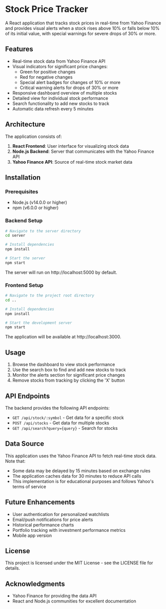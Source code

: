 # Stock Price Tracker

A React application that tracks stock prices in real-time from Yahoo Finance and provides visual alerts when a stock rises above 10% or falls below 10% of its initial value, with special warnings for severe drops of 30% or more.

## Features

- Real-time stock data from Yahoo Finance API
- Visual indicators for significant price changes:
  - Green for positive changes
  - Red for negative changes
  - Special alert badges for changes of 10% or more
  - Critical warning alerts for drops of 30% or more
- Responsive dashboard overview of multiple stocks
- Detailed view for individual stock performance
- Search functionality to add new stocks to track
- Automatic data refresh every 5 minutes

## Architecture

The application consists of:

1. **React Frontend**: User interface for visualizing stock data
2. **Node.js Backend**: Server that communicates with the Yahoo Finance API
3. **Yahoo Finance API**: Source of real-time stock market data

## Installation

### Prerequisites

- Node.js (v14.0.0 or higher)
- npm (v6.0.0 or higher)

### Backend Setup

```bash
# Navigate to the server directory
cd server

# Install dependencies
npm install

# Start the server
npm start
```

The server will run on http://localhost:5000 by default.

### Frontend Setup

```bash
# Navigate to the project root directory
cd ..

# Install dependencies
npm install

# Start the development server
npm start
```

The application will be available at http://localhost:3000.

## Usage

1. Browse the dashboard to view stock performance
2. Use the search box to find and add new stocks to track
3. Monitor the alerts section for significant price changes
4. Remove stocks from tracking by clicking the 'X' button

## API Endpoints

The backend provides the following API endpoints:

- `GET /api/stock/:symbol` - Get data for a specific stock
- `POST /api/stocks` - Get data for multiple stocks
- `GET /api/search?query={query}` - Search for stocks

## Data Source

This application uses the Yahoo Finance API to fetch real-time stock data. Note that:

- Some data may be delayed by 15 minutes based on exchange rules
- The application caches data for 30 minutes to reduce API calls
- This implementation is for educational purposes and follows Yahoo's terms of service

## Future Enhancements

- User authentication for personalized watchlists
- Email/push notifications for price alerts
- Historical performance charts
- Portfolio tracking with investment performance metrics
- Mobile app version

## License

This project is licensed under the MIT License - see the LICENSE file for details.

## Acknowledgments

- Yahoo Finance for providing the data API
- React and Node.js communities for excellent documentation

